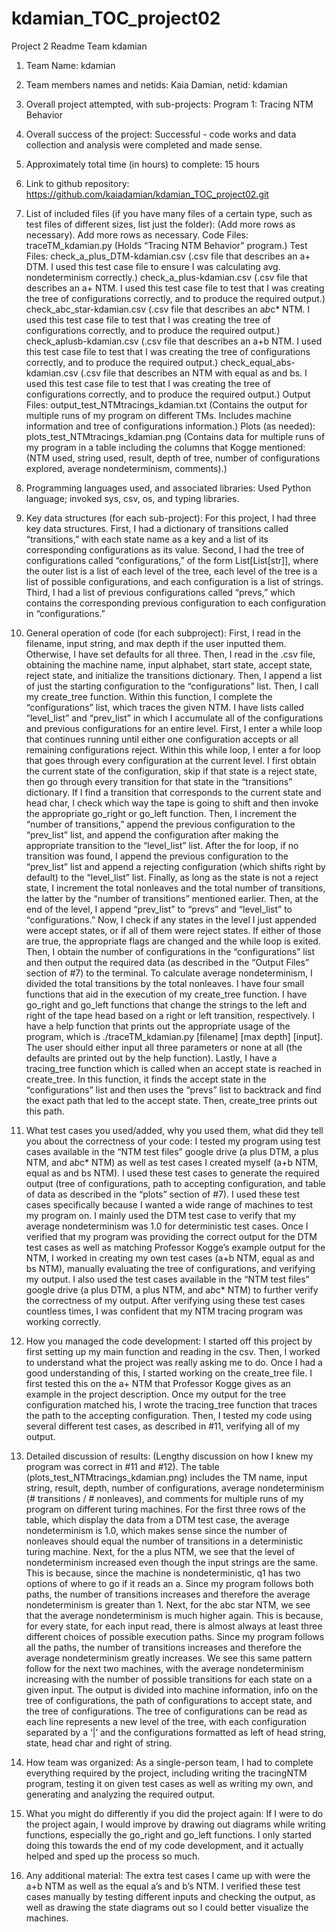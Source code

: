 # kdamian_TOC_project02
Project 2 Readme Team kdamian
1. Team Name: kdamian
2. Team members names and netids: Kaia Damian, netid: kdamian
3. Overall project attempted, with sub-projects: Program 1: Tracing NTM Behavior
4. Overall success of the project: Successful - code works and data collection and analysis were completed and made sense.
5. Approximately total time (in hours) to complete: 15 hours
6. Link to github repository: https://github.com/kaiadamian/kdamian_TOC_project02.git

7. List of included files (if you have many files of a certain type, such as test files of different sizes, list just the folder): (Add more rows as necessary). Add more rows as necessary.
Code Files: traceTM_kdamian.py (Holds “Tracing NTM Behavior” program.)
Test Files: check_a_plus_DTM-kdamian.csv (.csv file that describes an a+ DTM. I used this test case file to ensure I was calculating avg. nondeterminism correctly.)
            check_a_plus-kdamian.csv (.csv file that describes an a+ NTM. I used this test case file to test that I was creating the tree of configurations correctly, and to produce the required output.)
            check_abc_star-kdamian.csv (.csv file that describes an a*b*c* NTM. I used this test case file to test that I was creating the tree of configurations correctly, and to produce the required output.)
            check_aplusb-kdamian.csv (.csv file that describes an a+b NTM. I used this test case file to test that I was creating the tree of configurations correctly, and to produce the required output.)
            check_equal_abs-kdamian.csv (.csv file that describes an NTM with equal as and bs. I used this test case file to test that I was creating the tree of configurations correctly, and to produce the required output.)
Output Files: output_test_NTMtracings_kdamian.txt (Contains the output for multiple runs of my program on different TMs. Includes machine information and tree of configurations information.)
Plots (as needed): plots_test_NTMtracings_kdamian.png (Contains data for multiple runs of my program in a table including the columns that Kogge mentioned: (NTM used, string used, result, depth of tree, number of configurations explored, average nondeterminism, comments).)

8. Programming languages used, and associated libraries: Used Python language; invoked sys, csv, os, and typing libraries.

9. Key data structures (for each sub-project): For this project, I had three key data structures. First, I had a dictionary of transitions called “transitions,” with each state name as a key and a list of its corresponding configurations as its value. Second, I had the tree of configurations called “configurations,” of the form List[List[str]], where the outer list is a list of each level of the tree, each level of the tree is a list of possible configurations, and each configuration is a list of strings. Third, I had a list of previous configurations called “prevs,” which contains the corresponding previous configuration to each configuration in “configurations.”

10. General operation of code (for each subproject): First, I read in the filename, input string, and max depth if the user inputted them. Otherwise, I have set defaults for all three. Then, I read in the .csv file, obtaining the machine name, input alphabet, start state, accept state, reject state, and initialize the transitions dictionary. Then, I append a list of just the starting configuration to the “configurations” list. Then, I call my create_tree function. Within this function, I complete the “configurations” list, which traces the given NTM. I have lists called “level_list” and “prev_list” in which I accumulate all of the configurations and previous configurations for an entire level. First, I enter a while loop that continues running until either one configuration accepts or all remaining configurations reject. Within this while loop, I enter a for loop that goes through every configuration at the current level. I first obtain the current state of the configuration, skip if that state is a reject state, then go through every transition for that state in the “transitions” dictionary. If I find a transition that corresponds to the current state and head char, I check which way the tape is going to shift and then invoke the appropriate go_right or go_left function. Then, I increment the “number of transitions,” append the previous configuration to the “prev_list” list, and append the configuration after making the appropriate transition to the “level_list” list. After the for loop, if no transition was found, I append the previous configuration to the “prev_list” list and append a rejecting configuration (which shifts right by default) to the “level_list” list. Finally, as long as the state is not a reject state, I increment the total nonleaves and the total number of transitions, the latter by the “number of transitions” mentioned earlier. Then, at the end of the level, I append “prev_list” to “prevs” and “level_list” to “configurations.” Now, I check if any states in the level I just appended were accept states, or if all of them were reject states. If either of those are true, the appropriate flags are changed and the while loop is exited. Then, I obtain the number of configurations in the “configurations” list and then output the required data (as described in the “Output Files” section of #7) to the terminal. To calculate average nondeterminism, I divided the total transitions by the total nonleaves.
I have four small functions that aid in the execution of my create_tree function. I have go_right and go_left functions that change the strings to the left and right of the tape head based on a right or left transition, respectively. I have a help function that prints out the appropriate usage of the program, which is ./traceTM_kdamian.py [filename] [max depth] [input]. The user should either input all three parameters or none at all (the defaults are printed out by the help function). Lastly, I have a tracing_tree function which is called when an accept state is reached in create_tree. In this function, it finds the accept state in the “configurations” list and then uses the “prevs” list to backtrack and find the exact path that led to the accept state. Then, create_tree prints out this path.

11. What test cases you used/added, why you used them, what did they tell you about the correctness of your code:  I tested my program using test cases available in the “NTM test files” google drive (a plus DTM, a plus NTM, and a*b*c* NTM) as well as test cases I created myself (a+b NTM, equal as and bs NTM). I used these test cases to generate the required output (tree of configurations, path to accepting configuration, and table of data as described in the “plots” section of #7). I used these test cases specifically because I wanted a wide range of machines to test my program on. I mainly used the DTM test case to verify that my average nondeterminism was 1.0 for deterministic test cases. Once I verified that my program was providing the correct output for the DTM test cases as well as matching Professor Kogge’s example output for the NTM, I worked in creating my own test cases (a+b NTM, equal as and bs NTM), manually evaluating the tree of configurations, and verifying my output. I also used the test cases available in the “NTM test files” google drive (a plus DTM, a plus NTM, and a*b*c* NTM) to further verify the correctness of my output. After verifying using these test cases countless times, I was confident that my NTM tracing program was working correctly.
    
12. How you managed the code development: I started off this project by first setting up my main function and reading in the csv. Then, I worked to understand what the project was really asking me to do. Once I had a good understanding of this, I started working on the create_tree file. I first tested this on the a+ NTM that Professor Kogge gives as an example in the project description. Once my output for the tree configuration matched his, I wrote the tracing_tree function that traces the path to the accepting configuration. Then, I tested my code using several different test cases, as described in #11, verifying all of my output.

13. Detailed discussion of results:
(Lengthy discussion on how I knew my program was correct in #11 and #12).
The table (plots_test_NTMtracings_kdamian.png) includes the TM name, input string, result, depth, number of configurations, average nondeterminism (# transitions / # nonleaves), and comments for multiple runs of my program on different turing machines. For the first three rows of the table, which display the data from a DTM test case, the average nondeterminism is 1.0, which makes sense since the number of nonleaves should equal the number of transitions in a deterministic turing machine. Next, for the a plus NTM, we see that  the level of nondeterminism increased even though the input strings are the same. This is because, since the machine is nondeterministic, q1 has two options of where to go if it reads an a. Since my program follows both paths, the number of transitions increases and therefore the average nondeterminism is greater than 1. Next, for the abc star NTM, we see that the average nondeterminism is much higher again. This is because, for every state, for each input read, there is almost always at least three different choices of possible execution paths. Since my program follows all the paths, the number of transitions increases and therefore the average nondeterminism greatly increases. We see this same pattern follow for the next two machines, with the average nondeterminism increasing with the number of possible transitions for each state on a given input.
The output is divided into machine information, info on the tree of configurations, the path of configurations to accept state, and the tree of configurations. The tree of configurations can be read as each line represents a new level of the tree, with each configuration separated by a ‘|’ and the configurations formatted as left of head string, state, head char and right of string.

15. How team was organized: As a single-person team, I had to complete everything required by the project, including writing the tracingNTM program, testing it on given test cases as well as writing my own, and generating and analyzing the required output.

16. What you might do differently if you did the project again: If I were to do the project again, I would improve by drawing out diagrams while writing functions, especially the go_right and go_left functions. I only started doing this towards the end of my code development, and it actually helped and sped up the process so much.

17. Any additional material: The extra test cases I came up with were the a+b NTM as well as the equal a’s and b’s NTM. I verified these test cases manually by testing different inputs and checking the output, as well as drawing the state diagrams out so I could better visualize the machines.













